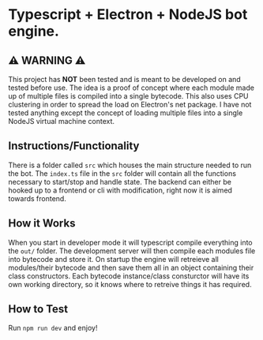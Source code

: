 # Typescript + Electron + NodeJS bot engine.

## ⚠️ WARNING ⚠️
This project has **NOT** been tested and is meant to be developed on and tested before use. The idea is a proof of concept where each module made up of multiple files is compiled into a single bytecode. This also uses CPU clustering in order to spread the load on Electron's net package. I have not tested anything except the concept of loading multiple files into a single NodeJS virtual machine context.

## Instructions/Functionality

There is a folder called `src` which houses the main structure needed to run the bot. The `index.ts` file in the `src` folder will contain all the functions necessary to start/stop and handle state. The backend can either be hooked up to a frontend or cli with modification, right now it is aimed towards frontend.

## How it Works

When you start in developer mode it will typescript compile everything into the `out/` folder. The development server will then compile each modules file into bytecode and store it. On startup the engine will retreieve all modules/their bytecode and then save them all in an object containing their class constructors. Each bytecode instance/class consturctor will have its own working directory, so it knows where to retreive things it has required.

## How to Test

Run `npm run dev` and enjoy!

